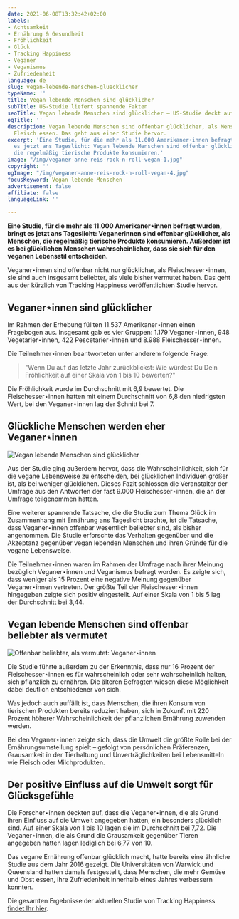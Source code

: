 ```yaml
---
date: 2021-06-08T13:32:42+02:00
labels:
- Achtsamkeit
- Ernährung & Gesundheit
- Fröhlichkeit
- Glück
- Tracking Happiness
- Veganer
- Veganismus
- Zufriedenheit
language: de
slug: vegan-lebende-menschen-gluecklicher
typeName: ''
title: Vegan lebende Menschen sind glücklicher
subTitle: US-Studie liefert spannende Fakten
seoTitle: Vegan lebende Menschen sind glücklicher – US-Studie deckt auf
ogTitle: ''
description: Vegan lebende Menschen sind offenbar glücklicher, als Menschen, die regelmäßig
  Fleisch essen. Das geht aus einer Studie hervor.
excerpt: 'Eine Studie, für die mehr als 11.000 Amerikaner⋆innen befragt wurden, bringt
  es jetzt ans Tageslicht: Vegan lebende Menschen sind offenbar glücklicher, als Menschen,
  die regelmäßig tierische Produkte konsumieren.'
image: "/img/veganer-anne-reis-rock-n-roll-vegan-1.jpg"
copyright: ''
ogImage: "/img/veganer-anne-reis-rock-n-roll-vegan-4.jpg"
focusKeyword: Vegan lebende Menschen
advertisement: false
affiliate: false
languageLink: ''

---
```

**Eine Studie, für die mehr als 11.000 Amerikaner⋆innen befragt wurden, bringt es jetzt ans Tageslicht: Veganerinnen sind offenbar glücklicher, als Menschen, die regelmäßig tierische Produkte konsumieren. Außerdem ist es bei glücklichen Menschen wahrscheinlicher, dass sie sich für den veganen Lebensstil entscheiden.**

Veganer⋆innen sind offenbar nicht nur glücklicher, als Fleischesser⋆innen, sie sind auch insgesamt beliebter, als viele bisher vermutet haben. Das geht aus der kürzlich von Tracking Happiness veröffentlichten Studie hervor.

## Veganer⋆innen sind glücklicher

Im Rahmen der Erhebung füllten 11.537 Amerikaner⋆innen einen Fragebogen aus. Insgesamt gab es vier Gruppen: 1.179 Veganer⋆innen, 948 Vegetarier⋆innen, 422 Pescetarier⋆innen und 8.988 Fleischesser⋆innen.

Die Teilnehmer⋆innen beantworteten unter anderem folgende Frage:

> "Wenn Du auf das letzte Jahr zurückblickst: Wie würdest Du Dein Fröhlichkeit auf einer Skala von 1 bis 10 bewerten?"

Die Fröhlichkeit wurde im Durchschnitt mit 6,9 bewertet. Die Fleischesser⋆innen hatten mit einem Durchschnitt von 6,8 den niedrigsten Wert, bei den Veganer⋆innen lag der Schnitt bei 7.

## Glückliche Menschen werden eher Veganer⋆innen

![Vegan lebende Menschen sind glücklicher](/img/veganer-anne-reis-rock-n-roll-vegan-2.jpg "Vegan lebende Menschen sind glücklicher")

Aus der Studie ging außerdem hervor, dass die Wahrscheinlichkeit, sich für die vegane Lebensweise zu entscheiden, bei glücklichen Individuen größer ist, als bei weniger glücklichen. Dieses Fazit schlossen die Veranstalter der Umfrage aus den Antworten der fast 9.000 Fleischesser⋆innen, die an der Umfrage teilgenommen hatten.

Eine weiterer spannende Tatsache, die die Studie zum Thema Glück im Zusammenhang mit Ernährung ans Tageslicht brachte, ist die Tatsache, dass Veganer⋆innen offenbar wesentlich beliebter sind, als bisher angenommen. Die Studie erforschte das Verhalten gegenüber und die Akzeptanz gegenüber vegan lebenden Menschen und ihren Gründe für die vegane Lebensweise.

Die Teilnehmer⋆innen waren im Rahmen der Umfrage nach ihrer Meinung bezüglich Veganer⋆innen und Veganismus befragt worden. Es zeigte sich, dass weniger als 15 Prozent eine negative Meinung gegenüber Veganer⋆innen vertreten. Der größte Teil der Fleischesser⋆innen hingegeben zeigte sich positiv eingestellt. Auf einer Skala von 1 bis 5 lag der Durchschnitt bei 3,44.

## Vegan lebende Menschen sind offenbar beliebter als vermutet

![Offenbar beliebter, als vermutet: Veganer⋆innen](/img/veganer-anne-reis-rock-n-roll-vegan.jpg "Offenbar beliebter, als vermutet: Veganer⋆innen")

Die Studie führte außerdem zu der Erkenntnis, dass nur 16 Prozent der Fleischesser⋆innen es für wahrscheinlich oder sehr wahrscheinlich halten, sich pflanzlich zu ernähren. Die älteren Befragten wiesen diese Möglichkeit dabei deutlich entschiedener von sich.

Was jedoch auch auffällt ist, dass Menschen, die ihren Konsum von tierischen Produkten bereits reduziert haben, sich in Zukunft mit 220 Prozent höherer Wahrscheinlichkeit der pflanzlichen Ernährung zuwenden werden.

Bei den Veganer⋆innen zeigte sich, dass die Umwelt die größte Rolle bei der Ernährungsumstellung spielt – gefolgt von persönlichen Präferenzen, Grausamkeit in der Tierhaltung und Unverträglichkeiten bei Lebensmitteln wie Fleisch oder Milchprodukten.

## Der positive Einfluss auf die Umwelt sorgt für Glücksgefühle

Die Forscher⋆innen deckten auf, dass die Veganer⋆innen, die als Grund ihren Einfluss auf die Umwelt angegeben hatten, ein besonders glücklich sind. Auf einer Skala von 1 bis 10 lagen sie im Durchschnitt bei 7,72. Die Veganer⋆innen, die als Grund die Grausamkeit gegenüber Tieren angegeben hatten lagen lediglich bei 6,77 von 10.

Das vegane Ernährung offenbar glücklich macht, hatte bereits eine ähnliche Studie aus dem Jahr 2016 gezeigt. Die Universitäten von Warwick und Queensland hatten damals festgestellt, dass Menschen, die mehr Gemüse und Obst essen, ihre Zufriedenheit innerhalb eines Jahres verbessern konnten.

Die gesamten Ergebnisse der aktuellen Studie von Tracking Happiness [findet Ihr hier](https://www.trackinghappiness.com/vegan-happiness-prejudices-study/).